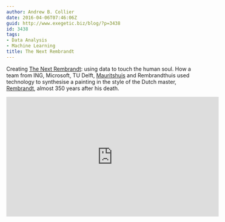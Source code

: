 ```yaml
---
author: Andrew B. Collier
date: 2016-04-06T07:46:06Z
guid: http://www.exegetic.biz/blog/?p=3438
id: 3438
tags:
- Data Analysis
- Machine Learning
title: The Next Rembrandt
---
```


Creating [The Next Rembrandt](https://www.nextrembrandt.com/): using data to touch the human soul. How a team from ING, Microsoft, TU Delft, [Mauritshuis](http://www.mauritshuis.nl/en/) and Rembrandthuis used technology to synthesise a painting in the style of the Dutch master, [Rembrandt](https://en.wikipedia.org/wiki/Rembrandt), almost 350 years after his death.

<iframe width="560" height="315" src="https://www.youtube.com/embed/IuygOYZ1Ngo" frameborder="0" allowfullscreen></iframe>
